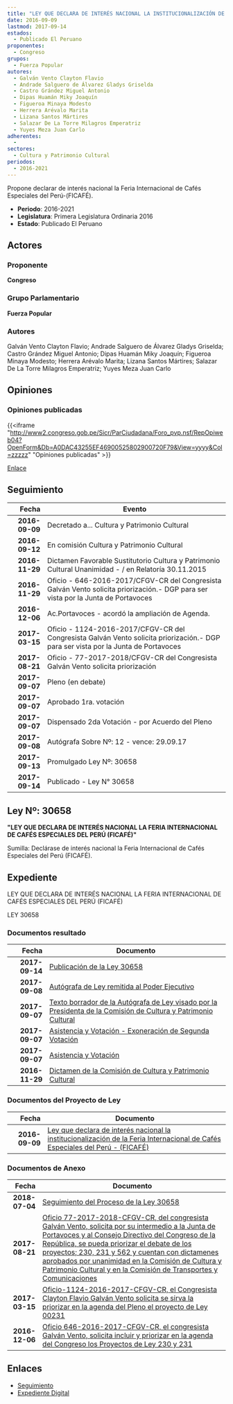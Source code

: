 ```yaml
---
title: "LEY QUE DECLARA DE INTERÉS NACIONAL LA INSTITUCIONALIZACIÓN DE LA FERIA INTERNACIONAL DE CAFÉS ESPECIALES DEL PERÚ-(FICAFÉ)"
date: 2016-09-09
lastmod: 2017-09-14
estados: 
  - Publicado El Peruano
proponentes: 
  - Congreso
grupos: 
  - Fuerza Popular
autores: 
  - Galván Vento Clayton Flavio
  - Andrade Salguero de Álvarez Gladys Griselda
  - Castro Grández Miguel Antonio
  - Dipas Huamán Miky Joaquín
  - Figueroa Minaya Modesto
  - Herrera Arévalo Marita
  - Lizana Santos Mártires
  - Salazar De La Torre Milagros Emperatriz
  - Yuyes Meza Juan Carlo
adherentes: 
  - 
sectores: 
  - Cultura y Patrimonio Cultural
periodos: 
  - 2016-2021
---
```


Propone declarar de interés nacional la Feria Internacional de Cafés Especiales del Perú-(FICAFÉ).

- **Periodo**: 2016-2021
- **Legislatura**: Primera Legislatura Ordinaria 2016
- **Estado**: Publicado El Peruano

## Actores

### Proponente

**Congreso**

### Grupo Parlamentario

**Fuerza Popular**

### Autores

Galván Vento Clayton Flavio; Andrade Salguero de Álvarez Gladys Griselda; Castro Grández Miguel Antonio; Dipas Huamán Miky Joaquín; Figueroa Minaya Modesto; Herrera Arévalo Marita; Lizana Santos Mártires; Salazar De La Torre Milagros Emperatriz; Yuyes Meza Juan Carlo


## Opiniones

### Opiniones publicadas

{{<iframe "http://www2.congreso.gob.pe/Sicr/ParCiudadana/Foro_pvp.nsf/RepOpiweb04?OpenForm&Db=A0DAC43255EF46900525802900720F79&View=yyyy&Col=zzzzz" "Opiniones publicadas" >}}

[Enlace](http://www2.congreso.gob.pe/Sicr/ParCiudadana/Foro_pvp.nsf/RepOpiweb04?OpenForm&Db=A0DAC43255EF46900525802900720F79&View=yyyy&Col=zzzzz)

## Seguimiento

| Fecha | Evento |
|------:|--------|
| **2016-09-09** | Decretado a... Cultura y Patrimonio Cultural|
| **2016-09-12** | En comisión Cultura y Patrimonio Cultural|
| **2016-11-29** | Dictamen Favorable Sustitutorio Cultura y Patrimonio Cultural Unanimidad - / en Relatoría 30.11.2015|
| **2016-11-29** | Oficio - 646-2016-2017/CFGV-CR del Congresista Galván Vento solicita priorización.- DGP para ser vista por la Junta de Portavoces|
| **2016-12-06** | Ac.Portavoces - acordó la ampliación de Agenda.|
| **2017-03-15** | Oficio - 1124-2016-2017/CFGV-CR del Congresista Galván Vento solicita priorización.- DGP para ser vista por la Junta de Portavoces|
| **2017-08-21** | Oficio - 77-2017-2018/CFGV-CR del Congresista Galván Vento solicita priorización|
| **2017-09-07** | Pleno (en debate)|
| **2017-09-07** | Aprobado 1ra. votación|
| **2017-09-07** | Dispensado 2da Votación - por Acuerdo del Pleno|
| **2017-09-08** | Autógrafa Sobre Nº: 12 - vence: 29.09.17|
| **2017-09-13** | Promulgado Ley Nº: 30658|
| **2017-09-14** | Publicado - Ley N° 30658|

## Ley Nº: 30658

**"LEY QUE DECLARA DE INTERÉS NACIONAL LA FERIA INTERNACIONAL DE CAFÉS ESPECIALES DEL PERÚ (FICAFÉ)"**

Sumilla: Declárase de interés nacional la Feria Internacional de Cafés Especiales del Perú (FICAFÉ).


## Expediente

LEY QUE DECLARA DE INTERÉS NACIONAL LA FERIA INTERNACIONAL DE CAFÉS ESPECIALES DEL PERÚ (FICAFÉ)

LEY 30658


### Documentos resultado

| Fecha | Documento |
|------:|--------|
| **2017-09-14** | [Publicación de la Ley 30658](http://www.leyes.congreso.gob.pe/Documentos/2016_2021/ADLP/Normas_Legales/30658-LEY.pdf) |
| **2017-09-08** | [Autógrafa de Ley remitida al Poder Ejecutivo](http://www.leyes.congreso.gob.pe/Documentos/2016_2021/ADLP/Texto_Aprobado/AU0023120170908.pdf) |
| **2017-09-07** | [Texto borrador de la Autógrafa de Ley visado por la Presidenta de la Comisión de Cultura y Patrimonio Cultural](http://www.leyes.congreso.gob.pe/Documentos/2016_2021/Texto_Borrador_de_Autografa/BAU0023120170907.pdf) |
| **2017-09-07** | [Asistencia y Votación - Exoneración de Segunda Votación](http://www.leyes.congreso.gob.pe/Documentos/2016_2021/Asistencia_y_Votacion/Proyectos_de_Ley/Exoneracion_de_Segunda_Votacion/ESV0023120170907.pdf) |
| **2017-09-07** | [Asistencia y Votación](http://www.leyes.congreso.gob.pe/Documentos/2016_2021/Asistencia_y_Votacion/Proyectos_de_Ley/AV0023120170907.pdf) |
| **2016-11-29** | [Dictamen de la Comisión de Cultura y Patrimonio Cultural](http://www.leyes.congreso.gob.pe/Documentos/2016_2021/Dictamenes/Proyectos_de_Ley/00231DC05MAY20161129..pdf) |

### Documentos del Proyecto de Ley

| Fecha | Documento |
|------:|--------|
| **2016-09-09** | [Ley que declara de interés nacional la institucionalización de la Feria Internacional de Cafés Especiales del Perú - (FICAFÉ)](http://www.leyes.congreso.gob.pe/Documentos/2016_2021/Proyectos_de_Ley_y_de_Resoluciones_Legislativas/PL0023120160909..pdf) |

### Documentos de Anexo

| Fecha | Documento |
|------:|--------|
| **2018-07-04** | [Seguimiento del Proceso de la Ley 30658](http://www.leyes.congreso.gob.pe/Documentos/2016_2021/Seguimiento_de_Proyectos_de_Ley/00231PL20180704.pdf) |
| **2017-08-21** | [Oficio 77-2017-2018-CFGV-CR, del congresista Galván Vento, solicita por su intermedio a la Junta de Portavoces y al Consejo Directivo del Congreso de la República, se pueda priorizar el debate de los proyectos; 230, 231 y 562 y cuentan con dictamenes aprobados por unanimidad en la Comisión de Cultura y Patrimonio Cultural y en la Comisión de Transportes y Comunicaciones](http://www.leyes.congreso.gob.pe/Documentos/2016_2021/Oficios/Congresistas/OFICIO-77-2017-2018-CFGV-CR.pdf) |
| **2017-03-15** | [Oficio-1124-2016-2017-CFGV-CR, el Congresista Clayton Flavio Galván Vento solicita se sirva la priorizar en la agenda del Pleno el proyecto de Ley 00231](http://www.leyes.congreso.gob.pe/Documentos/2016_2021/Oficios/Congresistas/OFICIO-1124-2016-2017-CFGV-CR.pdf) |
| **2016-12-06** | [Oficio 646-2016-2017-CFGV-CR, el congresista Galván Vento, solicita incluir y priorizar en la agenda del Congreso los Proyectos de Ley 230 y 231](http://www.leyes.congreso.gob.pe/Documentos/2016_2021/Oficios/Congresistas/OFICIO-646-2016-2017-CFGV-CR.pdf) |

## Enlaces 

- [Seguimiento](http://www2.congreso.gob.pe/Sicr/TraDocEstProc/CLProLey2016.nsf/f7fff46988ca05b1052578e100829cc7/e72379f8fd0778870525802900605e0f?OpenDocument)
- [Expediente Digital](http://www2.congreso.gob.pe/Sicr/TraDocEstProc/CLProLey2016.nsf/f7fff46988ca05b1052578e100829cc7/e72379f8fd0778870525802900605e0f?OpenDocument&Click=05257FB7005EB655.eb71d0cf91d8294e05256cdf006b5706/$Body/0.1C6C)
